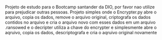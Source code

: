 Projeto de estudo para o Bootcamp santander da DIO, por favor nao utilize para prejudicar outras pessoas.
Projeto simples onde o Encrypter.py abre o arquivo, copia os dados, remove o arquivo original, criptografa os dados contidos no arquivo e cria o arquivo novo com esses dados em um arquivo .ransowed
e o decripter utiliza a chave do encrypter e simplesmente abre o aqruivo, copia os dados, descriptografa e cria o aqruivo original novamente
